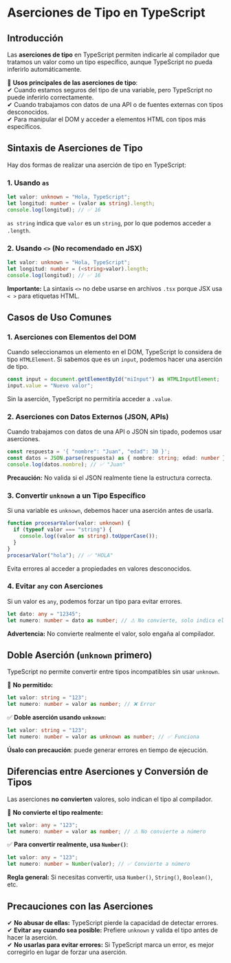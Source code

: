 # Aserciones de Tipo en TypeScript

## Introducción

Las **aserciones de tipo** en TypeScript permiten indicarle al compilador que tratamos un valor como un tipo específico, aunque TypeScript no pueda inferirlo automáticamente.

📌 **Usos principales de las aserciones de tipo**:  
✔ Cuando estamos seguros del tipo de una variable, pero TypeScript no puede inferirlo correctamente.  
✔ Cuando trabajamos con datos de una API o de fuentes externas con tipos desconocidos.  
✔ Para manipular el DOM y acceder a elementos HTML con tipos más específicos.


## Sintaxis de Aserciones de Tipo

Hay dos formas de realizar una aserción de tipo en TypeScript:
### 1. Usando `as`

```typescript
let valor: unknown = "Hola, TypeScript";
let longitud: number = (valor as string).length;
console.log(longitud); // ✅ 16
```

`as string` indica que `valor` es un `string`, por lo que podemos acceder a `.length`.

### 2. Usando `<>` (No recomendado en JSX)

```typescript
let valor: unknown = "Hola, TypeScript";
let longitud: number = (<string>valor).length;
console.log(longitud); // ✅ 16
```

**Importante:** La sintaxis `<>` no debe usarse en archivos `.tsx` porque JSX usa `< >` para etiquetas HTML.


## Casos de Uso Comunes

### 1. Aserciones con Elementos del DOM

Cuando seleccionamos un elemento en el DOM, TypeScript lo considera de tipo `HTMLElement`. Si sabemos que es un `input`, podemos hacer una aserción de tipo.

```typescript
const input = document.getElementById("miInput") as HTMLInputElement;
input.value = "Nuevo valor";
```

Sin la aserción, TypeScript no permitiría acceder a `.value`.

### 2. Aserciones con Datos Externos (JSON, APIs)

Cuando trabajamos con datos de una API o JSON sin tipado, podemos usar aserciones.

```typescript
const respuesta = '{ "nombre": "Juan", "edad": 30 }';
const datos = JSON.parse(respuesta) as { nombre: string; edad: number };
console.log(datos.nombre); // ✅ "Juan"
```

**Precaución:** No valida si el JSON realmente tiene la estructura correcta.

### 3. Convertir `unknown` a un Tipo Específico

Si una variable es `unknown`, debemos hacer una aserción antes de usarla.

```typescript
function procesarValor(valor: unknown) {
  if (typeof valor === "string") {
    console.log((valor as string).toUpperCase());
  }
}
procesarValor("hola"); // ✅ "HOLA"
```

Evita errores al acceder a propiedades en valores desconocidos.

### 4. Evitar `any` con Aserciones

Si un valor es `any`, podemos forzar un tipo para evitar errores.

```typescript
let dato: any = "12345";
let numero: number = dato as number; // ⚠ No convierte, solo indica el tipo
```

**Advertencia:** No convierte realmente el valor, solo engaña al compilador.


## **Doble Aserción (`unknown` primero)**

TypeScript no permite convertir entre tipos incompatibles sin usar `unknown`.

🚫 **No permitido:**

```typescript
let valor: string = "123";
let numero: number = valor as number; // ❌ Error
```

✅ **Doble aserción usando `unknown`:**

```typescript
let valor: string = "123";
let numero: number = valor as unknown as number; // ✅ Funciona
```

**Úsalo con precaución**: puede generar errores en tiempo de ejecución.


## **Diferencias entre Aserciones y Conversión de Tipos**

Las aserciones **no convierten** valores, solo indican el tipo al compilador.

🚫 **No convierte el tipo realmente:**

```typescript
let valor: any = "123";
let numero: number = valor as number; // ⚠ No convierte a número
```

✅ **Para convertir realmente, usa `Number()`**:

```typescript
let valor: any = "123";
let numero: number = Number(valor); // ✅ Convierte a número
```

**Regla general:** Si necesitas convertir, usa `Number()`, `String()`, `Boolean()`, etc.


## **Precauciones con las Aserciones**

✔ **No abusar de ellas:** TypeScript pierde la capacidad de detectar errores.  
✔ **Evitar `any` cuando sea posible:** Prefiere `unknown` y valida el tipo antes de hacer la aserción.  
✔ **No usarlas para evitar errores:** Si TypeScript marca un error, es mejor corregirlo en lugar de forzar una aserción.